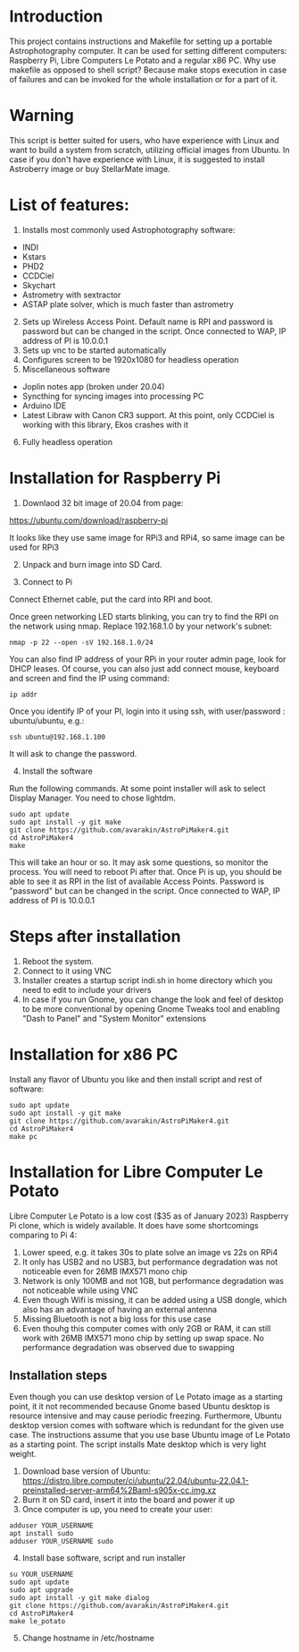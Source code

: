 # Introduction

This project contains instructions and Makefile for setting up a portable Astrophotography computer.
It can be used for setting different computers:  Raspberry Pi, Libre Computers Le Potato and a regular x86 PC.
Why use makefile as opposed to shell script? Because make stops execution in case of failures and can be invoked for the whole installation or for a part of it.

# Warning
This script is better suited for users, who have experience with Linux and want to build a system from scratch, utilizing official images from Ubuntu. 
In case if you don't have experience with Linux, it is suggested to install Astroberry image or buy StellarMate image.

# List of features:
1. Installs most commonly used Astrophotography software:
* INDI
* Kstars
* PHD2
* CCDCiel
* Skychart
* Astrometry with sextractor
* ASTAP plate solver, which is much faster than astrometry
2. Sets up Wireless Access Point. Default name is RPI and password is password but can be changed in the script. Once connected to WAP,  IP address of PI is 10.0.0.1
3. Sets up vnc to be started automatically
4. Configures screen to be 1920x1080 for headless operation
5. Miscellaneous software
* Joplin notes app (broken under 20.04)
* Syncthing for syncing images into processing PC
* Arduino IDE 
* Latest Libraw with Canon CR3 support. At this point, only CCDCiel is working with this library, Ekos crashes with it
6. Fully headless operation

# Installation for Raspberry Pi

1. Downlaod 32 bit image of 20.04 from page:

https://ubuntu.com/download/raspberry-pi

It looks like they use same image for RPi3 and RPi4, so same image can be used for RPi3

2. Unpack and burn image into SD Card.

3. Connect to Pi

Connect Ethernet cable, put the card into RPI and boot.

Once green networking LED starts blinking, you can try to find the RPI on the network using nmap.
Replace 192.168.1.0 by your network's subnet:

```
nmap -p 22 --open -sV 192.168.1.0/24
```

You can also find IP address of your RPi in your router admin page, look for DHCP leases.
Of course, you can also just add connect mouse, keyboard and screen and find the IP using command:
```
ip addr
```


Once you identify IP of your PI,  login into it using ssh, with user/password : ubuntu/ubuntu, e.g.:

```
ssh ubuntu@192.168.1.100
```

It will ask to change the password.

4. Install the software

Run the following commands.
At some point installer will ask to select Display Manager. You need to chose lightdm.

```
sudo apt update
sudo apt install -y git make
git clone https://github.com/avarakin/AstroPiMaker4.git
cd AstroPiMaker4
make
```
This will take an hour or so. It may ask some questions, so monitor the process.
You will need to reboot Pi after that.
Once Pi is up, you should be able to see it as RPI in the list of available Access Points. Password is "password" but can be changed in the script. Once connected to WAP,  IP address of PI is 10.0.0.1

# Steps after installation
1. Reboot the system.
2. Connect to it using VNC
3. Installer creates a startup script indi.sh in home directory which you need to edit to include your drivers
4. In case if you run Gnome, you can change the look and feel of desktop to be more conventional by opening Gnome Tweaks tool and enabling "Dash to Panel" and "System Monitor" extensions

# Installation for x86 PC
Install any flavor of Ubuntu you like and then install script and rest of software:
```
sudo apt update
sudo apt install -y git make
git clone https://github.com/avarakin/AstroPiMaker4.git
cd AstroPiMaker4
make pc
```
# Installation for Libre Computer Le Potato
Libre Computer Le Potato is a low cost ($35 as of January 2023) Raspberry Pi clone, which is widely available. It does have some shortcomings comparing to Pi 4: 
1. Lower speed, e.g. it takes 30s to plate solve an image vs 22s on RPi4
2. It only has USB2 and no USB3, but performance degradation was not noticeable even for 26MB IMX571 mono chip
3. Network is only 100MB and not 1GB, but performance degradation was not noticeable while using VNC
4. Even though Wifi is missing, it can be added using a USB dongle, which also has an advantage of having an external antenna
5. Missing Bluetooth is not a big loss for this use case
6. Even thouhg this computer comes with only 2GB or RAM, it can still work with 26MB IMX571 mono chip by setting up swap space. No performance degradation was observed due to swapping


## Installation steps
Even though you can use desktop version of Le Potato image as a starting point, it it not recommended because Gnome based Ubuntu desktop is resource intensive and may cause periodic freezing. Furthermore, Ubuntu desktop version comes with software which is redundant for the given use case. The instructions assume that you use base Ubuntu image of Le Potato as a starting point.
The script installs Mate desktop which is very light weight.

1. Download base version of Ubuntu:
https://distro.libre.computer/ci/ubuntu/22.04/ubuntu-22.04.1-preinstalled-server-arm64%2Baml-s905x-cc.img.xz
2. Burn it on SD card, insert it into the board and power it up
3. Once computer is up, you need to create your user:
```
adduser YOUR_USERNAME
apt install sudo
adduser YOUR_USERNAME sudo

```
4. Install base software, script and run installer
```
su YOUR_USERNAME
sudo apt update
sudo apt upgrade
sudo apt install -y git make dialog
git clone https://github.com/avarakin/AstroPiMaker4.git
cd AstroPiMaker4
make le_potato
```
5. Change hostname in /etc/hostname
